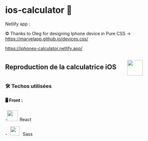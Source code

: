 # ios-calculator 📱

Netlify app :

© Thanks to Oleg for designing Iphone device in Pure CSS → https://marvelapp.github.io/devices.css/

<https://iphonex-calculator.netlify.app/>

## Reproduction de la calculatrice iOS <img src="https://www.beblue.fr/pub/media/mgs_brand/a/p/apple_logo_black.svg" width="50" style="margin: 0 30px; vertical-align: -20px">

### 🛠 Techos utilisées

#### 🖥 Front :

-<img src="https://upload.wikimedia.org/wikipedia/commons/thumb/a/a7/React-icon.svg/1200px-React-icon.svg.png" width="35" style="margin-right: 5px">React

-<img src="https://upload.wikimedia.org/wikipedia/commons/thumb/9/96/Sass_Logo_Color.svg/1200px-Sass_Logo_Color.svg.png" width="30" style="margin: 0 10px">Sass
